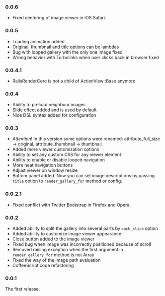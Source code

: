 ### 0.0.6 ###

* Fixed centering of image viewer in iOS Safari.

### 0.0.5 ###

* Loading animation added
* Original, thumbnail and title options can be lambdas
* Bug with looped gallery with the only one image fixed
* Wrong behavior with Turbolinks when user clicks back in browser fixed

### 0.0.4.1 ###

* RailsRenderCore is not a child of ActionView::Base anymore

### 0.0.4 ###

* Ability to preload neighbour images
* Slide effect added and is used by default
* Nice DSL syntax added for configuration

### 0.0.3 ###

* *Attention*! In this version some options were renamed: attribute_full_size -> original, attribute_thumbnail -> thumbnail.
* Added more viewer customization options
* Ability to set any custom CSS for any viewer element
* Ability to enable or disable looped navigation
* More neat navigation buttons
* Adjust viewer on window resize
* Bottom panel added. Now you can set image descriptions by passing `title` option to `render_gallery_for` method or config.

### 0.0.2.1 ###

* Fixed conflict with Twitter Bootstrap in Firefox and Opera.

### 0.0.2 ###

* Added ability to split the gallery into several parts by `each_slice` option 
* Added ability to customize image viewer appearance
* Close button added to the image viewer
* Fixed bug when image was incorrectly positioned because of scroll
* Removed raising exception when the first argument in `render_gallery_for` method is not Array
* Fixed the way of the image path evaluation
* CoffeeScript code refactoring

### 0.0.1 ###

The first release.